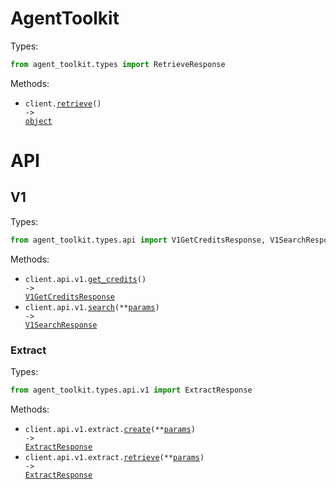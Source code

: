 # AgentToolkit

Types:

```python
from agent_toolkit.types import RetrieveResponse
```

Methods:

- <code title="get /">client.<a href="./src/agent_toolkit/_client.py">retrieve</a>() -> <a href="./src/agent_toolkit/types/retrieve_response.py">object</a></code>

# API

## V1

Types:

```python
from agent_toolkit.types.api import V1GetCreditsResponse, V1SearchResponse
```

Methods:

- <code title="get /api/v1/credits">client.api.v1.<a href="./src/agent_toolkit/resources/api/v1/v1.py">get_credits</a>() -> <a href="./src/agent_toolkit/types/api/v1_get_credits_response.py">V1GetCreditsResponse</a></code>
- <code title="get /api/v1/search">client.api.v1.<a href="./src/agent_toolkit/resources/api/v1/v1.py">search</a>(\*\*<a href="src/agent_toolkit/types/api/v1_search_params.py">params</a>) -> <a href="./src/agent_toolkit/types/api/v1_search_response.py">V1SearchResponse</a></code>

### Extract

Types:

```python
from agent_toolkit.types.api.v1 import ExtractResponse
```

Methods:

- <code title="post /api/v1/extract">client.api.v1.extract.<a href="./src/agent_toolkit/resources/api/v1/extract.py">create</a>(\*\*<a href="src/agent_toolkit/types/api/v1/extract_create_params.py">params</a>) -> <a href="./src/agent_toolkit/types/api/v1/extract_response.py">ExtractResponse</a></code>
- <code title="get /api/v1/extract">client.api.v1.extract.<a href="./src/agent_toolkit/resources/api/v1/extract.py">retrieve</a>(\*\*<a href="src/agent_toolkit/types/api/v1/extract_retrieve_params.py">params</a>) -> <a href="./src/agent_toolkit/types/api/v1/extract_response.py">ExtractResponse</a></code>
